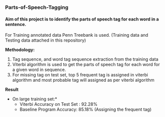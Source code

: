### Parts-of-Speech-Tagging
#### Aim of this project is to identify the parts of speech tag for each word in a sentence.
For Training annotated data Penn Treebank is used. (Training data and Testing data attached in this repository)

 **Methodology:**
 1. Tag sequence, and word tag sequence extraction from the training data
 2. Viterbi algorithm is used to get the parts of speech tag for each word for a given word in sequence.
 3. For missing tag on test set, top 5 frequent tag is assigned in viterbi algorithm and most probable tag will assigned as per viterbi algorithm

**Result**
* On large training set:*
  * Viterbi Accuracy on Test Set : 92.28%
  * Baseline Program Accuracy: 85.18% (Assigning the frequent tag)
